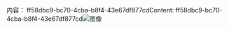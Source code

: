 <span data-ttu-id="c6355-101">内容： ff58dbc9-bc70-4cba-b8f4-43e67df877cd</span><span class="sxs-lookup"><span data-stu-id="c6355-101">Content: ff58dbc9-bc70-4cba-b8f4-43e67df877cd</span></span>![图像](4eb16393-9e91-4580-9310-27b112259e9a.png)
